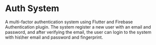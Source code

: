# Auth System 

A multi-factor authentication system using Flutter and Firebase Authentication plugin.
The system register a new user with an email and password, and after verifying the email, the user can login to the system with his\her email and password and fingerprint.

